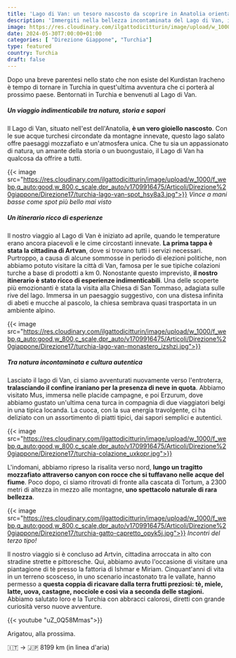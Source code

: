 ```yaml
---
title: 'Lago di Van: un tesoro nascosto da scoprire in Anatolia orientale'
description: 'Immergiti nella bellezza incontaminata del Lago di Van, il più grande lago salato della Turchia. Scopri paesaggi mozzafiato, antiche chiese e la deliziosa cucina locale. Un''avventura indimenticabile ti attende!'
image: https://res.cloudinary.com/ilgattodicitturin/image/upload/w_1000/f_webp,q_auto:good,w_800,c_scale,dpr_auto/v1713011125/Articoli/Direzione%20giappone/Direzione17/turchia-lago-van_xbub4s.jpg
date: 2024-05-30T7:00:00+01:00
categories: [ "Direzione Giappone", "Turchia"]
type: featured  
country: Turchia 
draft: false
---
```


Dopo una breve parentesi nello stato che non esiste del Kurdistan Iracheno è tempo di tornare in Turchia in quest'ultima avventura che ci porterà al prossimo paese. Bentornati in Turchia e benvenuti al Lago di Van.

##### Un viaggio indimenticabile tra natura, storia e sapori

Il Lago di Van, situato nell'est dell'Anatolia, **è un vero gioiello nascosto**. Con le sue acque turchesi circondate da montagne innevate, questo lago salato offre paesaggi mozzafiato e un'atmosfera unica. Che tu sia un appassionato di natura, un amante della storia o un buongustaio, il Lago di Van ha qualcosa da offrire a tutti.

{{< image src="https://res.cloudinary.com/ilgattodicitturin/image/upload/w_1000/f_webp,q_auto:good,w_800,c_scale,dpr_auto/v1709916475/Articoli/Direzione%20giappone/Direzione17/turchia-lago-van-spot_hsy8a3.jpg">}} 
_Vince a mani basse come spot più bello mai visto_

##### Un itinerario ricco di esperienze

Il nostro viaggio al Lago di Van è iniziato ad aprile, quando le temperature erano ancora piacevoli e le cime circostanti innevate. **La prima tappa è stata la cittadina di Artvan**, dove si trovano tutti i servizi necessari. Purtroppo, a causa di alcune sommosse in periodo di elezioni politiche, non abbiamo potuto visitare la città di Van, famosa per le sue tipiche colazioni turche a base di prodotti a km 0.
Nonostante questo imprevisto, **il nostro itinerario è stato ricco di esperienze indimenticabili**. Una delle scoperte più emozionanti è stata la visita alla Chiesa di San Tommaso, adagiata sulle rive del lago. Immersa in un paesaggio suggestivo, con una distesa infinita di abeti e mucche al pascolo, la chiesa sembrava quasi trasportata in un ambiente alpino.

{{< image src="https://res.cloudinary.com/ilgattodicitturin/image/upload/w_1000/f_webp,q_auto:good,w_800,c_scale,dpr_auto/v1709916475/Articoli/Direzione%20giappone/Direzione17/turchia-lago-van-monastero_izshzi.jpg">}}

##### Tra natura incontaminata e cultura autentica

Lasciato il lago di Van, ci siamo avventurati nuovamente verso l'entroterra, **tralasciando il confine iraniano per la presenza di neve in quota**. Abbiamo visitato Mus, immersa nelle placide campagne, e poi Erzurum, dove abbiamo gustato un'ultima cena turca in compagnia di due viaggiatori belgi in una tipica locanda. La cuoca, con la sua energia travolgente, ci ha deliziato con un assortimento di piatti tipici, dai sapori semplici e autentici.

{{< image src="https://res.cloudinary.com/ilgattodicitturin/image/upload/w_1000/f_webp,q_auto:good,w_800,c_scale,dpr_auto/v1709916475/Articoli/Direzione%20giappone/Direzione17/turchia-colazione_uxkopr.jpg">}} 

L'indomani, abbiamo ripreso la risalita verso nord, **lungo un tragitto mozzafiato attraverso canyon con rocce che si tuffavano nelle acque del fiume**. Poco dopo, ci siamo ritrovati di fronte alla cascata di Tortum, a 2300 metri di altezza in mezzo alle montagne, **uno spettacolo naturale di rara bellezza**.

{{< image src="https://res.cloudinary.com/ilgattodicitturin/image/upload/w_1000/f_webp,q_auto:good,w_800,c_scale,dpr_auto/v1709916475/Articoli/Direzione%20giappone/Direzione17/turchia-gatto-capretto_opyk5j.jpg">}} 
_Incontri del terzo tipo!_

Il nostro viaggio si è concluso ad Artvin, cittadina arroccata in alto con stradine strette e pittoresche. Qui, abbiamo avuto l'occasione di visitare una piantagione di tè presso la fattoria di Ishmar e Miriam. Cinquant'anni di vita in un terreno scosceso, in uno scenario incastonato tra le vallate, hanno permesso a **questa coppia di ricavare dalla terra frutti preziosi: tè, miele, latte, uova, castagne, nocciole e così via a seconda delle stagioni.**
Abbiamo salutato loro e la Turchia con abbracci calorosi, diretti con grande curiosità verso nuove avventure.

{{< youtube "uZ_0Q58Mmas">}}

Arigatou, alla prossima.

🇮🇹 → 🇯🇵 8199 km (in linea d'aria)
